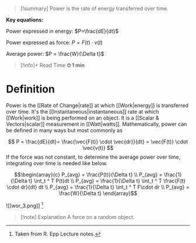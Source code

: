 
> [!summary]
Power is the rate of energy transferred over time.
> 
**Key equations:**
> 
Power expressed in energy:
$P=\frac{dE}{dt}$
> 
Power expressed as force:
$P = F(t)\cdot v(t)$
> 
Average power:
$P = \frac{W}{\Delta t}$

>[!info]+ Read Time
**⏱ 1 min**

# Definition
Power is the [[Rate of Change|rate]] at which [[Work|energy]] is transferred over time. It's the [[Instantaneous|instantaneous]] rate at which [[Work|work]] is being performed on an object. It is a [[Scalar & Vectors|scalar]] measurement in [[Watt|watts]]. Mathematically, power can be defined in many ways but most commonly as

$$
P = \frac{dE}{dt}= \frac{\vec{F(t)} \cdot \vec{dr}}{dt} = \vec{F(t)} \cdot \vec{v(t)}
$$
If the force was not constant, to determine the average power over time, integrating over time is needed like below.

$$\begin{array}{c}
P_{avg} = \frac{P(t)}{\Delta t} \\ 
P_{avg} = \frac{1}{\Delta t} \int_t ^ T P(t)dt \\ 
P_{avg} =  \frac{1}{\Delta t} \int_t ^ T  \frac{F(t) \cdot dr}{dt} dt \\ 
P_{avg} =  \frac{1}{\Delta t} \int_t ^ T F\cdot dr \\
P_{avg} = \frac{W}{\Delta t}
\end{array}$$



![[wor_3.png]]
[^1]
>[!note] Explanation
A force on a random object.

[^1]: Taken from R. Epp Lecture notes.